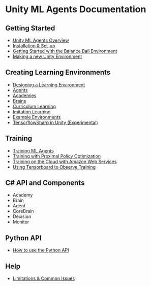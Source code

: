 # Unity ML Agents Documentation
 
## Getting Started
 * [Unity ML Agents Overview](Unity-Agents-Overview.md)
 * [Installation & Set-up](Installation.md)
 * [Getting Started with the Balance Ball Environment](Getting-Started-with-Balance-Ball.md)
 * [Making a new Unity Environment](Making-a-New-Unity-Environment.md)

## Creating Learning Environments
 * [Designing a Learning Environment](Reinforcement-Learning-in-Unity.md)
 * [Agents](Agents.md)
 * [Academies](Academies.md)
 * [Brains](Brains.md)
 * [Curriculum Learning](Curriculum-Training.md)
 * [Imitation Learning](Imitation-Learning.md)
 * [Example Environments](Example-Environments.md)
 * [TensorflowSharp in Unity (Experimental)](Using-TensorFlow-Sharp-in-Unity.md)
 
## Training
 * [Training ML Agents](Training-ML-Agents.md)
 * [Training with Proximal Policy Optimization](Training-with-PPO.md)
 * [Training on the Cloud with Amazon Web Services](Training-on-Amazon-Web-Service.md)
 * [Using Tensorboard to Observe Training](Using-Tensorboard.md)
 
## C# API and Components
 * Academy
 * Brain
 * Agent
 * CoreBrain
 * Decision
 * Monitor

## Python API
 * [How to use the Python API](Python-API.md)
 
## Help
 <!-- * Terminology -->
 * [Limitations & Common Issues](Limitations-and-Common-Issues.md)

